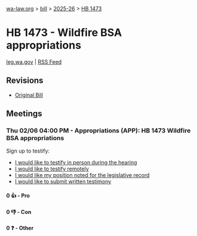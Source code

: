 [wa-law.org](/) > [bill](/bill/) > [2025-26](/bill/2025-26/) > [HB 1473](/bill/2025-26/hb/1473/)

# HB 1473 - Wildfire BSA appropriations
[leg.wa.gov](https://app.leg.wa.gov/billsummary?BillNumber=1473&Year=2025&Initiative=false) | [RSS Feed](./rss.xml)

## Revisions
* [Original Bill](1/)

## Meetings
### Thu 02/06 04:00 PM - Appropriations (APP): HB 1473 Wildfire BSA appropriations
Sign up to testify:
* [I would like to testify in person during the hearing](https://app.leg.wa.gov/csi/Testifier/Add?chamber=House&mId=32686&aId=162726&caId=25357&tId=1)
* [I would like to testify remotely](https://app.leg.wa.gov/csi/Testifier/Add?chamber=House&mId=32686&aId=162726&caId=25357&tId=2)
* [I would like my position noted for the legislative record](https://app.leg.wa.gov/csi/Testifier/Add?chamber=House&mId=32686&aId=162726&caId=25357&tId=3)
* [I would like to submit written testimony](https://app.leg.wa.gov/csi/Testifier/Add?chamber=House&mId=32686&aId=162726&caId=25357&tId=4)

#### 0 👍 - Pro

#### 0 👎 - Con

#### 0 ❓ - Other
